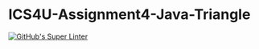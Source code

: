 # ICS4U-Assignment4-Java-Triangle

[![GitHub's Super Linter](https://github.com/haokai-li/ICS4U-Assignment4-Java-Triangle/workflows/GitHub's%20Super%20Linter/badge.svg)](https://github.com/haokai-li/ICS4U-Assignment4-Java-Triangle/actions)
